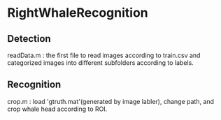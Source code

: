 # RightWhaleRecognition

## Detection
readData.m : the first file to read images according to train.csv and categorized images into different subfolders according to labels.


## Recognition
crop.m : load 'gtruth.mat'(generated by image labler), change path, and crop whale head according to ROI.

